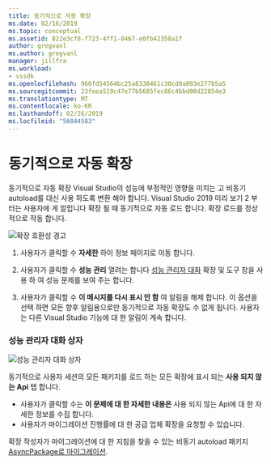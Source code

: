 ```yaml
---
title: 동기적으로 자동 확장
ms.date: 02/16/2019
ms.topic: conceptual
ms.assetid: 822e3cf8-f723-4ff1-8467-e0fb42358a1f
author: gregvanl
ms.author: gregvanl
manager: jillfra
ms.workload:
- vssdk
ms.openlocfilehash: 960fd54564bc25a8338461c30cd8a893e277b5a5
ms.sourcegitcommit: 23feea519c47e77b5685fec86c4bbd00d22054e3
ms.translationtype: MT
ms.contentlocale: ko-KR
ms.lasthandoff: 02/26/2019
ms.locfileid: "56844583"
---
```

# <a name="synchronously-autoloaded-extensions"></a>동기적으로 자동 확장

동기적으로 자동 확장 Visual Studio의 성능에 부정적인 영향을 미치는 고 비동기 autoload를 대신 사용 하도록 변환 해야 합니다. Visual Studio 2019 미리 보기 2 부터는 사용자에 게 알립니다 확장 될 때 동기적으로 자동 로드 합니다. 확장 로드를 정상적으로 작동 합니다.

![확장 호환성 경고](media/extension-compatibility-warning.png)

1. 사용자가 클릭할 수 **자세한** 하이 정보 페이지로 이동 합니다.

3. 사용자가 클릭할 수 **성능 관리** 열려는 합니다 [성능 관리자 대화](#performance-manager-dialog) 확장 및 도구 창을 사용 하 여 성능 문제를 보여 주는 합니다.

3. 사용자가 클릭할 수 **이 메시지를 다시 표시 안 함** 여 알림을 해제 합니다. 이 옵션을 선택 하면 모든 향후 알림용으로만 동기적으로 자동 확장도 수 없게 됩니다. 사용자는 다른 Visual Studio 기능에 대 한 알림이 계속 합니다.

### <a name="performance-manager-dialog"></a>성능 관리자 대화 상자

  ![성능 관리자 대화 상자](media/performance-manager.png)

동기적으로 사용자 세션의 모든 패키지를 로드 하는 모든 확장에 표시 되는 **사용 되지 않는 Api** 탭 합니다.

* 사용자가 클릭할 수는 **이 문제에 대 한 자세한 내용은** 사용 되지 않는 Api에 대 한 자세한 정보를 수집 합니다.
* 사용자가 마이그레이션 진행률에 대 한 공급 업체 확장을 요청할 수 있습니다.

확장 작성자가 마이그레이션에 대 한 지침을 찾을 수 있는 비동기 autoload 패키지 [AsyncPackage로 마이그레이션](https://github.com/Microsoft/VSSDK-Extensibility-Samples/tree/master/AsyncPackageMigration).
